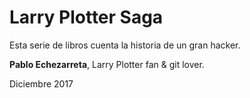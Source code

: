 
# Larry Plotter Saga
Esta serie de libros cuenta la historia de un gran hacker.

**Pablo Echezarreta**, Larry Plotter fan & git lover.

Diciembre 2017
